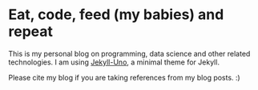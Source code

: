 # Eat, code, feed (my babies) and repeat


This is my personal blog on programming, data science and other related technologies. I am using [Jekyll-Uno][1], a minimal theme for Jekyll.

Please cite my blog if you are taking references from my blog posts. :)

[1]: http://jekyllthemes.org/themes/jekyll-uno/
